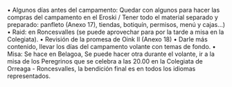 [comment]: <> (Campa de Verano)
[comment-icon]: <> (Azkarrak 1)

•	Algunos días antes del campamento: Quedar con algunos para hacer las compras del campamento en el Eroski / Tener todo el material separado y preparado: panfleto (Anexo 17), tiendas, botiquín, permisos, menú y cajas…)
•	Raid: en Roncesvalles (se puede aprovechar para por la tarde a misa en la Colegiata).
•	Revisión de la promesa de Oink II (Anexo 18)
•	Darle más contenido, llevar los días del campamento volante con temas de fondo.
•	Misa: Se hace en Belagoa, Se puede hacer otra durante el volante, ir a la misa de los Peregrinos que se celebra a las 20.00 en la Colegiata de Orreaga - Roncesvalles, la bendición final es en todos los idiomas representados.
